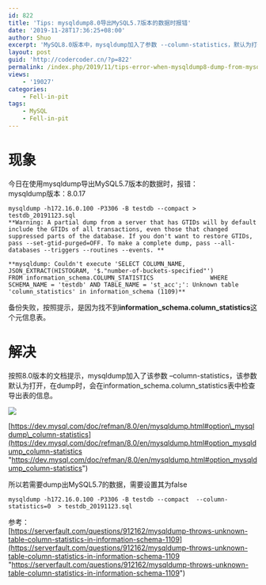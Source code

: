 ```yaml
---
id: 822
title: 'Tips: mysqldump8.0导出MySQL5.7版本的数据时报错'
date: '2019-11-28T17:36:25+08:00'
author: Shuo
excerpt: 'MySQL8.0版本中，mysqldump加入了参数 --column-statistics，默认为打开，在导出时，需要在information_schema.column_statistics表中检查导出表的信息。'
layout: post
guid: 'http://codercoder.cn/?p=822'
permalink: /index.php/2019/11/tips-error-when-mysqldump8-dump-from-mysql57/
views:
    - '19027'
categories:
    - Fell-in-pit
tags:
    - MySQL
    - Fell-in-pit
---
```


# 现象

今日在使用mysqldump导出MySQL5.7版本的数据时，报错：  
mysqldump版本：8.0.17

```
mysqldump -h172.16.0.100 -P3306 -B testdb --compact > testdb_20191123.sql 
**Warning: A partial dump from a server that has GTIDs will by default include the GTIDs of all transactions, even those that changed suppressed parts of the database. If you don't want to restore GTIDs, pass --set-gtid-purged=OFF. To make a complete dump, pass --all-databases --triggers --routines --events. **

**mysqldump: Couldn't execute 'SELECT COLUMN_NAME,                       JSON_EXTRACT(HISTOGRAM, '$."number-of-buckets-specified"')                FROM information_schema.COLUMN_STATISTICS                WHERE SCHEMA_NAME = 'testdb' AND TABLE_NAME = 'st_acc';': Unknown table 'column_statistics' in information_schema (1109)**

```

备份失败，按照提示，是因为找不到**information\_schema.column\_statistics**这个元信息表。

# 解决

按照8.0版本的文档提示，mysqldump加入了该参数 –column-statistics，该参数默认为打开，在dump时，会在information\_schema.column\_statistics表中检查导出表的信息。

![](http://codercoder.cn/wp-content/uploads/2019/11/15570b2374ec9581a3968fd417b954f7.png)

[https://dev.mysql.com/doc/refman/8.0/en/mysqldump.html#option\_mysqldump\_column-statistics](https://dev.mysql.com/doc/refman/8.0/en/mysqldump.html#option_mysqldump_column-statistics "https://dev.mysql.com/doc/refman/8.0/en/mysqldump.html#option_mysqldump_column-statistics")

所以若需要dump出MySQL5.7的数据，需要设置其为false

```
mysqldump -h172.16.0.100 -P3306 -B testdb --compact  --column-statistics=0  > testdb_20191123.sql 

```

参考：  
[https://serverfault.com/questions/912162/mysqldump-throws-unknown-table-column-statistics-in-information-schema-1109](https://serverfault.com/questions/912162/mysqldump-throws-unknown-table-column-statistics-in-information-schema-1109 "https://serverfault.com/questions/912162/mysqldump-throws-unknown-table-column-statistics-in-information-schema-1109")